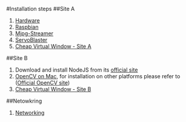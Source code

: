#Installation steps
##Site A
1. [Hardware](hardwareA.md)
2. [Raspbian](raspbian.md)
3. [Mjpg-Streamer](mjpg-streamer.md)
4. [ServoBlaster](servoBlaster.md)
5. [Cheap Virtual Window - Site A](vwcA.md)

##Site B
1. Download and install NodeJS from its <a href="https://nodejs.org/en/download/" target="_blank">official site</a>
2. [OpenCV on Mac](opencvMac.md), for installation on other platforms please refer to (<a href="http://opencv.org/" target="_blank">Official OpenCV site</a>)
3. [Cheap Virtual Window - Site B](vwcB.md)

##Netowkring
1. [Networking](network.md)
